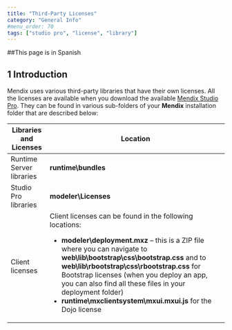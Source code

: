 ```yaml
---
title: "Third-Party Licenses"
category: "General Info"
#menu_order: 70
tags: ["studio pro", "license", "library"]
---
```


##This page is in Spanish 

## 1 Introduction

Mendix uses various third-party libraries that have their own licenses. All the licenses are available when you download the available [Mendix Studio Pro](https://appstore.home.mendix.com/link/modelers/). They can be found in various sub-folders of your **Mendix** installation folder that are described below:

| Libraries and Licenses   | Location                                                     |
| ------------------------ | ------------------------------------------------------------ |
| Runtime Server libraries | **runtime\bundles**                                          |
| Studio Pro libraries     | **modeler\Licenses**                                         |
| Client licenses          | Client licenses can be found in the following locations: <ul><li>**modeler\deployment.mxz** – this is a ZIP file where you can navigate to **web\lib\bootstrap\css\bootstrap.css** and to **web\lib\rbootstrap\css\rbootstrap.css** for Bootstrap licenses (when you deploy an app, you can also find all these files in your deployment folder)</li><li>**runtime\mxclientsystem\mxui.mxui.js** for the Dojo license</li></ul> |



